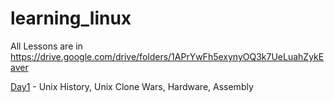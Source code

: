 # learning_linux

All Lessons are in https://drive.google.com/drive/folders/1APrYwFh5exynyOQ3k7UeLuahZykEaver


[Day1](day1/day1.md) - Unix History, Unix Clone Wars, Hardware, Assembly